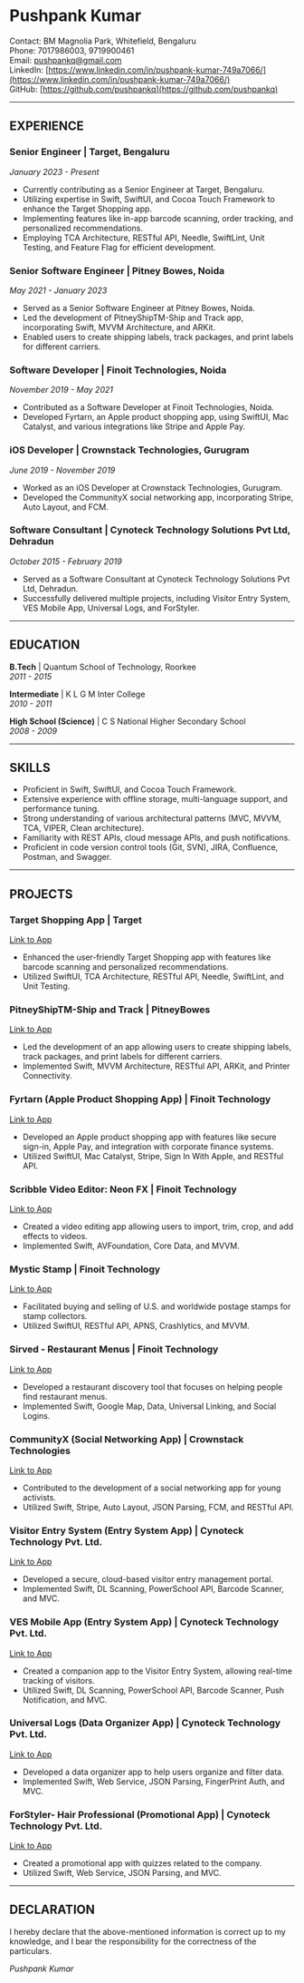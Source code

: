 # Pushpank Kumar
Contact: BM Magnolia Park, Whitefield, Bengaluru  
Phone: 7017986003, 9719900461  
Email: pushpankq@gmail.com  
LinkedIn: [https://www.linkedin.com/in/pushpank-kumar-749a7066/](https://www.linkedin.com/in/pushpank-kumar-749a7066/)  
GitHub: [https://github.com/pushpankq](https://github.com/pushpankq)

---

## EXPERIENCE

### Senior Engineer | Target, Bengaluru  
*January 2023 - Present*
- Currently contributing as a Senior Engineer at Target, Bengaluru.
- Utilizing expertise in Swift, SwiftUI, and Cocoa Touch Framework to enhance the Target Shopping app.
- Implementing features like in-app barcode scanning, order tracking, and personalized recommendations.
- Employing TCA Architecture, RESTful API, Needle, SwiftLint, Unit Testing, and Feature Flag for efficient development.

### Senior Software Engineer | Pitney Bowes, Noida  
*May 2021 - January 2023*
- Served as a Senior Software Engineer at Pitney Bowes, Noida.
- Led the development of PitneyShipTM-Ship and Track app, incorporating Swift, MVVM Architecture, and ARKit.
- Enabled users to create shipping labels, track packages, and print labels for different carriers.

### Software Developer | Finoit Technologies, Noida  
*November 2019 - May 2021*
- Contributed as a Software Developer at Finoit Technologies, Noida.
- Developed Fyrtarn, an Apple product shopping app, using SwiftUI, Mac Catalyst, and various integrations like Stripe and Apple Pay.

### iOS Developer | Crownstack Technologies, Gurugram  
*June 2019 - November 2019*
- Worked as an iOS Developer at Crownstack Technologies, Gurugram.
- Developed the CommunityX social networking app, incorporating Stripe, Auto Layout, and FCM.

### Software Consultant | Cynoteck Technology Solutions Pvt Ltd, Dehradun  
*October 2015 - February 2019*
- Served as a Software Consultant at Cynoteck Technology Solutions Pvt Ltd, Dehradun.
- Successfully delivered multiple projects, including Visitor Entry System, VES Mobile App, Universal Logs, and ForStyler.

---

## EDUCATION

**B.Tech** | Quantum School of Technology, Roorkee  
*2011 - 2015*

**Intermediate** | K L G M Inter College  
*2010 - 2011*

**High School (Science)** | C S National Higher Secondary School  
*2008 - 2009*

---

## SKILLS

- Proficient in Swift, SwiftUI, and Cocoa Touch Framework.
- Extensive experience with offline storage, multi-language support, and performance tuning.
- Strong understanding of various architectural patterns (MVC, MVVM, TCA, VIPER, Clean architecture).
- Familiarity with REST APIs, cloud message APIs, and push notifications.
- Proficient in code version control tools (Git, SVN), JIRA, Confluence, Postman, and Swagger.

---

## PROJECTS

### Target Shopping App | Target
[Link to App](https://apps.apple.com/us/app/target/id297430070)
- Enhanced the user-friendly Target Shopping app with features like barcode scanning and personalized recommendations.
- Utilized SwiftUI, TCA Architecture, RESTful API, Needle, SwiftLint, and Unit Testing.

### PitneyShipTM-Ship and Track | PitneyBowes
[Link to App](https://apps.apple.com/us/app/sendpro-online-ship-and-track/id1493898379)
- Led the development of an app allowing users to create shipping labels, track packages, and print labels for different carriers.
- Implemented Swift, MVVM Architecture, RESTful API, ARKit, and Printer Connectivity.

### Fyrtarn (Apple Product Shopping App) | Finoit Technology
[Link to App](https://apps.apple.com/us/app/fyrtarn/id1501300171)
- Developed an Apple product shopping app with features like secure sign-in, Apple Pay, and integration with corporate finance systems.
- Utilized SwiftUI, Mac Catalyst, Stripe, Sign In With Apple, and RESTful API.

### Scribble Video Editor: Neon FX | Finoit Technology
[Link to App](https://apps.apple.com/us/app/scribble-video-editor-neon-fx/id1493542951)
- Created a video editing app allowing users to import, trim, crop, and add effects to videos.
- Implemented Swift, AVFoundation, Core Data, and MVVM.

### Mystic Stamp | Finoit Technology
[Link to App](https://apps.apple.com/us/app/mystic-this-day-in-history/id1075821812?platform=iphone)
- Facilitated buying and selling of U.S. and worldwide postage stamps for stamp collectors.
- Utilized SwiftUI, RESTful API, APNS, Crashlytics, and MVVM.

### Sirved - Restaurant Menus | Finoit Technology
[Link to App](https://apps.apple.com/us/app/sirved-restaurant-menus/id996846705)
- Developed a restaurant discovery tool that focuses on helping people find restaurant menus.
- Implemented Swift, Google Map, Data, Universal Linking, and Social Logins.

### CommunityX (Social Networking App) | Crownstack Technologies
[Link to App](https://apps.apple.com/us/app/community-x/id1478704819)
- Contributed to the development of a social networking app for young activists.
- Utilized Swift, Stripe, Auto Layout, JSON Parsing, FCM, and RESTful API.

### Visitor Entry System (Entry System App) | Cynoteck Technology Pvt. Ltd.
[Link to App](https://apps.apple.com/gw/app/visitor-entry-system/id1073562748)
- Developed a secure, cloud-based visitor entry management portal.
- Implemented Swift, DL Scanning, PowerSchool API, Barcode Scanner, and MVC.

### VES Mobile App (Entry System App) | Cynoteck Technology Pvt. Ltd.
[Link to App](https://apps.apple.com/gw/app/ves-mobile-app/id1097819297)
- Created a companion app to the Visitor Entry System, allowing real-time tracking of visitors.
- Utilized Swift, DL Scanning, PowerSchool API, Barcode Scanner, Push Notification, and MVC.

### Universal Logs (Data Organizer App) | Cynoteck Technology Pvt. Ltd.
[Link to App](https://apps.apple.com/us/app/id1453170973)
- Developed a data organizer app to help users organize and filter data.
- Implemented Swift, Web Service, JSON Parsing, FingerPrint Auth, and MVC.

### ForStyler- Hair Professional (Promotional App) | Cynoteck Technology Pvt. Ltd.
[Link to App](https://itunes.apple.com/us/app/forstyler-hair-professional/id1213792124?mt=8)
- Created a promotional app with quizzes related to the company.
- Utilized Swift, Web Service, JSON Parsing, and MVC.

---

## DECLARATION

I hereby declare that the above-mentioned information is correct up to my knowledge, and I bear the responsibility for the correctness of the particulars.

*Pushpank Kumar*

